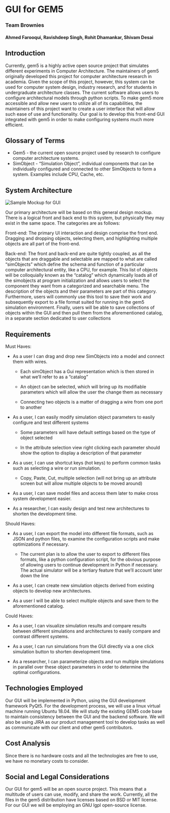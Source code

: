 # GUI for GEM5
### Team Brownies
#### Ahmed Farooqui, Ravishdeep Singh, Rohit Dhamankar, Shivam Desai

## Introduction

Currently, gem5 is a highly active open source project that simulates different experiments in Computer Architecture. The maintainers of gem5 originally developed this project for computer architecture research in academia. Given the scope of this project, however, this system can be used for computer system design, industry research, and for students in undergraduate architecture classes. The current software allows users to configure architectural models through python scripts. To make gem5 more accessible and allow new users to utilize all of its capabilities, the maintainers of this project want to create a user interface that will allow such ease of use and functionality. Our goal is to develop this front-end GUI integrated with gem5 in order to make configuring systems much more efficient.

## Glossary of Terms
* Gem5 - the current open source project used by research to configure computer architecture systems.
* SimObject - “Simulation Object”, individual components that can be individually configured and connected to other SimObjects to form a system. Examples include CPU, Cache, etc.

## System Architecture
![Sample Mockup for GUI](https://lh3.googleusercontent.com/Mt63W_M_vAmhWoj0TZRSEkX4HImpBlKc7CEHHW4LY3DWzmJIfQ8jLgpQIFRFAdGKx3nag5z9u1npWYqJejgRaT-A8lkSlHBF_XYKfpKS-qpZQwPz0ZaTyY9npvaBcDvN6mKt_2k)

Our primary architecture will be based on this general design mockup. There is a logical front and back end to this system, but physically they may exist in the same space. The categories are as follows:

Front-end: The primary UI interaction and design comprise the front end. Dragging and dropping objects, selecting them, and highlighting multiple objects are all part of the front-end.

Back-end: The front and back-end are quite tightly coupled, as all the objects that are draggable and selectable are mapped to what are called “simObjects” which define the schema and function of a particular computer architectural entity, like a CPU, for example. This list of objects will be colloquially known as the “catalog” which dynamically loads all of the simobjects at program initialization and allows users to select the component they want from a categorized and searchable menu. The description of the objects and their parameters are part of this category. Furthermore, users will commonly use this tool to save their work and subsequently export to a file format suited for running in the gem5 simulation environment. Finally, users will be able to save collections of objects within the GUI and then pull them from the aforementioned catalog, in a separate section dedicated to user collections

## Requirements

Must Haves:

* As a user I can drag and drop new SimObjects into a model and connect them with wires.

    * Each simObject has a Gui representation which is then stored in what we’ll refer to as a “catalog”

    * An object can be selected, which will bring up its modifiable parameters which will allow the user the change them as necessary

    * Connecting two objects is a matter of dragging a wire from one port to another

* As a user, I can easily modify simulation object parameters to easily configure and test different systems

    * Some parameters will have default settings based on the type of object selected

    * In the attribute selection view right clicking each parameter should show the option to display a description of that parameter

* As a user, I can use shortcut keys (hot keys) to perform common tasks such as selecting a wire or run simulation.

    * Copy, Paste, Cut, multiple selection (will not bring up an attribute screen but will allow multiple objects to be moved around)

* As a user, I can save model files and access them later to make cross system development easier.

* As a researcher, I can easily design and test new architectures to shorten the development time.

Should Haves:

* As a user, I can export the model into different file formats, such as JSON and python files, to examine the configuration scripts and make optimizations if necessary.

    * The current plan is to allow the user to export to different files formats, like a python configuration script, for the obvious purpose of allowing users to continue development in Python if necessary. The actual simulator will be a tertiary feature that we’ll account later down the line

* As a user, I can create new simulation objects derived from existing objects to develop new architectures.

* As a user I will be able to select multiple objects and save them to the aforementioned catalog.

Could Haves:

* As a user, I can visualize simulation results and compare results between different simulations and architectures to easily compare and contrast different systems.

* As a user, I can run simulations from the GUI directly via a one click simulation button to shorten development time.

* As a researcher, I can parameterize objects and run multiple simulations in parallel over these object parameters in order to determine the optimal configurations.

## Technologies Employed
Our GUI will be implemented in Python, using the GUI development framework PyQt5. For the development process, we will use a linux virtual machine running Ubuntu 18.04. We will study the existing GEM5 code base to maintain consistency between the GUI and the backend software. We will also be using JIRA as our product management tool to develop tasks as well as communicate with our client and other gem5 contributors.

## Cost Analysis
Since there is no hardware costs and all the technologies are free to use, we have no monetary costs to consider.

## Social and Legal Considerations
Our GUI for gem5 will be an open source project. This means that a multitude of users can use, modify, and share the work. Currently, all the files in the gem5 distribution have licenses based on BSD or MIT license. For our GUI we will be employing an GNU lgpl open-source license.
